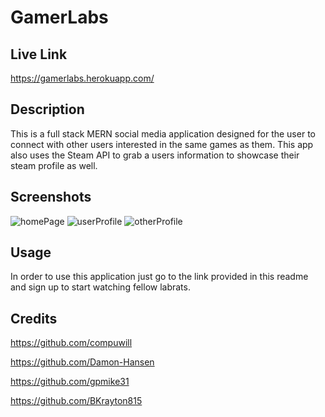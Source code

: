 # GamerLabs

## Live Link
https://gamerlabs.herokuapp.com/

## Description

This is a full stack MERN social media application designed for the user to connect with other users interested in the same games as them. This app also uses the Steam API to grab a users information to showcase their steam profile as well.

## Screenshots
![homePage](https://user-images.githubusercontent.com/95259338/171450569-d73cce34-af4b-430d-b59b-8bf509973df3.PNG)
![userProfile](https://user-images.githubusercontent.com/95259338/171450581-4e9a5b4e-0b41-4704-82f5-df301a92990b.PNG)
![otherProfile](https://user-images.githubusercontent.com/95259338/171450591-efe9749b-0f88-4ee1-8fb0-e2282e4d8728.PNG)

## Usage

In order to use this application just go to the link provided in this readme and sign up to start watching fellow labrats.

## Credits

https://github.com/compuwill

https://github.com/Damon-Hansen

https://github.com/gpmike31

https://github.com/BKrayton815

